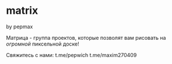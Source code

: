 # matrix
by pepmax

Матрица - группа проектов, которые позволят вам рисовать на _огромной_ пиксельной доске!

Свяжитесь с нами:
t.me/pepwich
t.me/maxim270409
